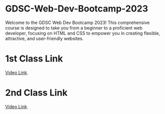 # GDSC-Web-Dev-Bootcamp-2023

Welcome to the GDSC Web Dev Bootcamp 2023! This comprehensive course is designed to take you from a beginner to a proficient web developer, focusing on HTML and CSS to empower you in creating flexible, attractive, and user-friendly websites.


# 1st Class Link

[Video Link](https://drive.google.com/file/d/1tTB3AIfmuxohMrCYioV_xKl-Tm960IMi/view).

# 2nd Class Link

[Video Link](https://drive.google.com/file/d/1i04sigOEFNSLNcXEyEK2PfrhdM3BRgmL/view).

